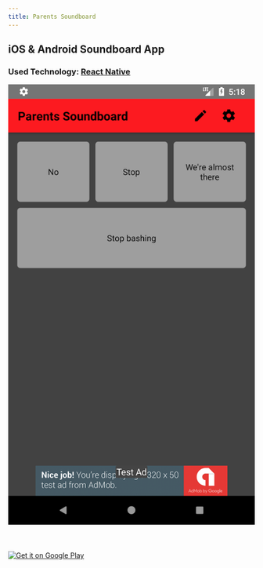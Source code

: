 ```yaml
---
title: Parents Soundboard
---
```


## iOS & Android Soundboard App

### Used Technology: [React Native](https://facebook.github.io/react-native/)

![Parents Soundboard Screenshot](./soundboard-screenshot.png)

<div style="display: flex; flex-wrap: wrap; justify-content: flex-start; align-items: center;">

<a href='https://play.google.com/store/apps/details?id=de.mokkapps.parentssoundboard&pcampaignid=MKT-Other-global-all-co-prtnr-py-PartBadge-Mar2515-1'><img width="230px" height="90px" alt='Get it on Google Play' aria-label='Get it on Google Play' src='https://play.google.com/intl/en_us/badges/images/generic/en_badge_web_generic.png'/></a>

<a href="https://itunes.apple.com/de/app/rebelgamer-news-f%C3%BCr-gamer/id1187403828?mt=8" style="display:inline-block;overflow:hidden;background:url(https://linkmaker.itunes.apple.com/assets/shared/badges/en-gb/appstore-lrg.svg) no-repeat;width:300px;height:60px;background-size:contain;" alt='Get it on iTunes' aria-label='Get it on iTunes' ></a>

</div>
